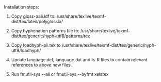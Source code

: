 Installation steps:

1. Copy gloss-pali.ldf to: /usr/share/texlive/texmf-dist/tex/latex/polyglossia/

2. Copy hyphenation patterns file to: /usr/share/texlive/texmf-dist/tex/generic/hyph-utf8/patterns/tex

3. Copy loadhyph-pli.tex to /usr/share/texlive/texmf-dist/tex/generic/hyph-utf8/loadhyph/

4. Update language.def, language.dat and ls-R files to contain relevant references to above new files.

5. Run fmutil-sys --all or fmutil-sys --byfmt xelatex